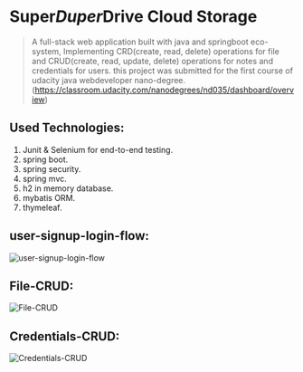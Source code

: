 # Super*Duper*Drive Cloud Storage
> A full-stack web application built with java and springboot eco-system, Implementing CRD(create, read, delete) operations for file and CRUD(create, read, update, delete) operations for notes and credentials for users.
> this project was submitted for the first course of udacity java webdeveloper nano-degree. (https://classroom.udacity.com/nanodegrees/nd035/dashboard/overview)

## Used Technologies:
1) Junit & Selenium for end-to-end testing.
2) spring boot.
3) spring security.
4) spring mvc.
5) h2 in memory database.
6) mybatis ORM.
7) thymeleaf.

## user-signup-login-flow:
![user-signup-login-flow](https://user-images.githubusercontent.com/36087477/147603263-c187486d-a452-4402-9dd0-d68752598153.gif)

## File-CRUD:
![File-CRUD](https://user-images.githubusercontent.com/36087477/147603285-6989e017-ce0a-4cf9-8885-2964440090d0.gif)

## Credentials-CRUD:
![Credentials-CRUD](https://user-images.githubusercontent.com/36087477/147603291-d2885b41-e19e-42af-97e5-f3d996302d39.gif)
